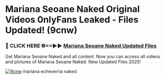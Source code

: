 # Mariana Seoane Naked Original Videos 0nlyFans Leaked - Files Updated! (9cnw)

<h3>🔴 CLICK HERE 🌐==►► <a href="https://tinyurl.com/yckcrads" rel="nofollow">Mariana Seoane Naked Updated Files</a></h3>

Get Mariana Seoane Naked and all content. Now you can access all videos and pictures of Mariana Seoane Naked. New Updated Files 2025!

[![9cnw](https://i.imgur.com/hpKpOFt.gif)](https://tinyurl.com/yckcrads)
mariana echeverria naked